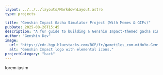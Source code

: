 ```yaml
---
layout: ../../../layouts/MarkdownLayout.astro
type: projects

title: "Genshin Impact Gacha Simulator Project (With Memes & GIFs)"
pubDate: 2025-08-26T15:45
description: "A fun guide to building a Genshin Impact-themed gacha simulator, now with memes and GIFs!"
author: "Genshin Dev"
image:
  url: "https://cdn-bgp.bluestacks.com/BGP/fr/gametiles_com.miHoYo.GenshinImpact.jpg"
  alt: "Genshin Impact logo with elemental icons."
projectCategory: "back"
---
```


lorem ipsim